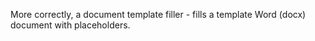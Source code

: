 More correctly, a document template filler - fills a template Word (docx) document with placeholders.
